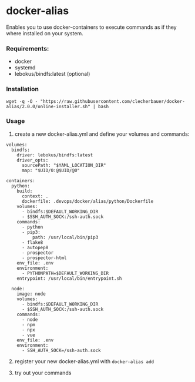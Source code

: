 # docker-alias

Enables you to use docker-containers to execute commands as if they where installed on your system.

### Requirements:
- docker
- systemd
- lebokus/bindfs:latest (optional)

### Installation

`wget -q -O - "https://raw.githubusercontent.com/clecherbauer/docker-alias/2.0.0/online-installer.sh" | bash`

### Usage

1. create a new docker-alias.yml and define your volumes and commands:

```
volumes:
  bindfs:
    driver: lebokus/bindfs:latest
    driver_opts:
      sourcePath: "$YAML_LOCATION_DIR"
      map: "$UID/0:@$UID/@0"

containers:
  python:
    build:
      context: .
      dockerfile: .devops/docker/alias/python/Dockerfile
    volumes:
      - bindfs:$DEFAULT_WORKING_DIR
      - $SSH_AUTH_SOCK:/ssh-auth.sock
    commands:
      - python
      - pip3:
          path: /usr/local/bin/pip3
      - flake8
      - autopep8
      - prospector
      - prospector-html
    env_file: .env
    environment:
      - PYTHONPATH=$DEFAULT_WORKING_DIR
    entrypoint: /usr/local/bin/entrypoint.sh

  node:
    image: node
    volumes:
      - bindfs:$DEFAULT_WORKING_DIR
      - $SSH_AUTH_SOCK:/ssh-auth.sock
    commands:
      - node
      - npm
      - npx
      - vue
    env_file: .env
    environment:
      - SSH_AUTH_SOCK=/ssh-auth.sock
```

2. register your new docker-alias.yml with `docker-alias add`

3. try out your commands

